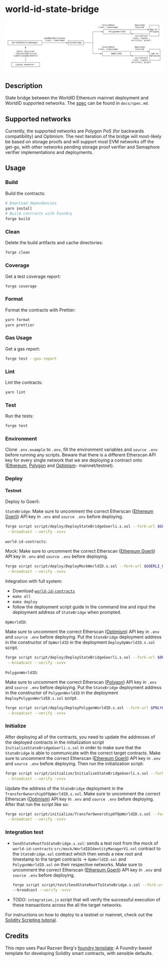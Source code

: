 # world-id-state-bridge

![spec](./docs/state-bridge.svg)

## Description

State bridge between the WorldID Ethereum mainnet deployment and WorldID supported networks. The [spec](./docs/spec.md)
can be found in `docs/spec.md`.

## Supported networks

Currently, the supported networks are Polygon PoS (for backwards compatibility) and Optimism. The next iteration of the
bridge will most-likely be based on storage proofs and will support most EVM networks off the get-go, with other
networks pending storage proof verifier and Semaphore verifier implementations and deployments.

## Usage

### Build

Build the contracts:

```sh
# Download dependencies
yarn install
# Build contracts with Foundry
forge build
```

### Clean

Delete the build artifacts and cache directories:

```sh
forge clean
```

### Coverage

Get a test coverage report:

```sh
forge coverage
```

### Format

Format the contracts with Prettier:

```sh
yarn format
yarn prettier
```

### Gas Usage

Get a gas report:

```sh
forge test --gas-report
```

### Lint

Lint the contracts:

```sh
yarn lint
```

### Test

Run the tests:

```sh
forge test
```

### Environment

Clone `.env.example` to `.env`, fill the environment variables and `source .env` before running any scripts. Beware that
there is a different Etherscan API key for every single network that we are deploying a contract onto
([Ethereum](https://etherscan.io/myaccount), [Polygon](https://polygonscan.com/myaccount) and
[Optimism](https://optimistic.etherscan.io/login)- mainnet/testnet).

### Deploy

#### Testnet

Deploy to Goerli:

`StateBridge`: Make sure to uncomment the correct Etherscan ([Ethereum Goerli](https://etherscan.io/myaccount)) API key
in `.env` and `source .env` before deploying.

```sh
forge script script/deploy/DeployStateBridgeGoerli.s.sol --fork-url $GOERLI_URL \
 --broadcast --verify -vvvv
```

`world-id-contracts`:

Mock: Make sure to uncomment the correct Etherscan ([Ethereum Goerli](https://etherscan.io/myaccount)) API key in `.env`
and `source .env` before deploying.

```sh
forge script script/deploy/DeployMockWorldID.s.sol --fork-url $GOERLI_URL \
 --broadcast --verify -vvvv
```

Integration with full system:

- Download [`world-id-contracts`](https://github.com/worldcoin/world-id-contracts)
- `make all`
- `make deploy`
- follow the deployment script guide in the command line and input the deployment address of `StateBridge` when
  prompted.

`OpWorldID`:

Make sure to uncomment the correct Etherscan ([Optimism](https://optimistic.etherscan.io/login)) API key in `.env` and
`source .env` before deploying. Put the `StateBridge` deployment address in the constructor of `OpWorldID` in the
deployment `DeployOpWorldID.s.sol` script.

```sh
forge script script/deploy/DeployStateBridgeGoerli.s.sol --fork-url $OP_GOERLI_URL \
 --broadcast --verify -vvvv
```

`PolygonWorldID`:

Make sure to uncomment the correct Etherscan ([Polygon](https://polygonscan.com/myaccount)) API key in `.env` and
`source .env` before deploying. Put the `StateBridge` deployment address in the constructor of `PolygonWorldID` in the
deployment `DeployPolygonWorldID.s.sol` script.

```sh
forge script script/deploy/DeployPolygonWorldID.s.sol --fork-url $POLYGON_MUMBAI_URL \
 --broadcast --verify -vvvv
```

### Initialize

After deploying all of the contracts, you need to update the addresses of the deployed contracts in the initialization
script `InitializeStateBridgeGoerli.s.sol` in order to make sure that the `StateBridge` is able to communicate with the
correct target contracts. Make sure to uncomment the correct Etherscan
([Ethereum Goerli](https://etherscan.io/myaccount)) API key in `.env` and `source .env` before deploying. Then run the
initialization script:

```sh
forge script script/initialize/InitializeStateBridgeGoerli.s.sol --fork-url $GOERLI_URL \
 --broadcast --verify -vvvv
```

Update the address of the `StateBridge` deployment in the `TransferOwnershipOfOpWorldID.s.sol`. Make sure to uncomment
the correct Etherscan ([Optimism](https://optimistic.etherscan.io/login)) API key in `.env` and `source .env` before
deploying. After that run the script like so:

```sh
forge script script/initialize/TransferOwnershipOfOpWorldID.s.sol --fork-url $OP_GOERLI_URL \
 --broadcast --verify -vvvv
```

### Integration test

- `SendStateRootToStateBridge.s.sol`: sends a test root from the mock of `world-id-contracts`
  `src/mock/WorldIDIdentityManagerV1.sol` contract to the `StateBridge.sol` contract which then sends a new root and
  timestamp to the target contracts -> `OpWorldID.sol` and `PolygonWorldID.sol` on their respective networks. Make sure
  to uncomment the correct Etherscan ([Ethereum Goerli](https://etherscan.io/myaccount)) API key in `.env` and
  `source .env` before deploying.

  ```sh
  forge script script/test/SendStateRootToStateBridge.s.sol --fork-url $GOERLI_URL \
  --broadcast --verify -vvvv
  ```

- TODO: `integration.js` script that will verify the successful execution of these transactions across the all the
  target networks.

For instructions on how to deploy to a testnet or mainnet, check out the
[Solidity Scripting tutorial](https://book.getfoundry.sh/tutorials/solidity-scripting.html).

## Credits

This repo uses Paul Razvan Berg's [foundry template](https://github.com/paulrberg/foundry-template/): A Foundry-based
template for developing Solidity smart contracts, with sensible defaults.
